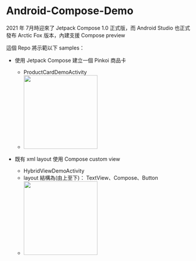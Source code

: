 # Android-Compose-Demo

2021 年 7月時迎來了 Jetpack Compose 1.0 正式版，而 Android Studio 也正式發布 Arctic Fox 版本，內建支援 Compose preview

這個 Repo 將示範以下 samples：
- 使用 Jetpack Compose 建立一個 Pinkoi 商品卡
  - ProductCardDemoActivity
  - <img src="https://user-images.githubusercontent.com/68840278/135791275-d35af715-d108-4528-b10a-08a0082b6d2a.png" width="200">

- 既有 xml layout 使用 Compose custom view
  - HybridViewDemoActivity
  - layout 結構為(由上至下)： TextView、Compose、Button
  - <img src="https://user-images.githubusercontent.com/68840278/135791719-8854fadd-2f9b-49fa-a096-a8d627fc439f.png" width="200">

